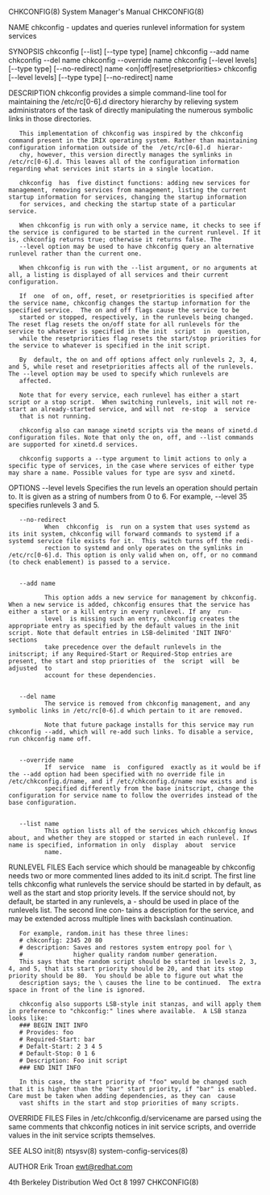 CHKCONFIG(8)                                                                               System Manager's Manual                                                                               CHKCONFIG(8)



NAME
       chkconfig - updates and queries runlevel information for system services


SYNOPSIS
       chkconfig [--list] [--type type] [name]
       chkconfig --add name
       chkconfig --del name
       chkconfig --override name
       chkconfig [--level levels] [--type type] [--no-redirect] name <on|off|reset|resetpriorities>
       chkconfig [--level levels] [--type type] [--no-redirect] name


DESCRIPTION
       chkconfig  provides  a  simple  command-line tool for maintaining the /etc/rc[0-6].d directory hierarchy by relieving system administrators of the task of directly manipulating the numerous symbolic
       links in those directories.

       This implementation of chkconfig was inspired by the chkconfig command present in the IRIX operating system. Rather than maintaining configuration information outside of the  /etc/rc[0-6].d  hierar‐
       chy, however, this version directly manages the symlinks in /etc/rc[0-6].d. This leaves all of the configuration information regarding what services init starts in a single location.

       chkconfig  has  five distinct functions: adding new services for management, removing services from management, listing the current startup information for services, changing the startup information
       for services, and checking the startup state of a particular service.

       When chkconfig is run with only a service name, it checks to see if the service is configured to be started in the current runlevel. If it is, chkconfig returns true; otherwise it returns false. The
       --level option may be used to have chkconfig query an alternative runlevel rather than the current one.

       When chkconfig is run with the --list argument, or no arguments at all, a listing is displayed of all services and their current configuration.

       If  one  of on, off, reset, or resetpriorities is specified after the service name, chkconfig changes the startup information for the specified service.  The on and off flags cause the service to be
       started or stopped, respectively, in the runlevels being changed. The reset flag resets the on/off state for all runlevels for the service to whatever is specified in the init  script  in  question,
       while the resetpriorities flag resets the start/stop priorities for the service to whatever is specified in the init script.

       By  default, the on and off options affect only runlevels 2, 3, 4, and 5, while reset and resetpriorities affects all of the runlevels.  The --level option may be used to specify which runlevels are
       affected.

       Note that for every service, each runlevel has either a start script or a stop script.  When switching runlevels, init will not re-start an already-started service, and will not  re-stop  a  service
       that is not running.

       chkconfig also can manage xinetd scripts via the means of xinetd.d configuration files. Note that only the on, off, and --list commands are supported for xinetd.d services.

       chkconfig supports a --type argument to limit actions to only a specific type of services, in the case where services of either type may share a name. Possible values for type are sysv and xinetd.


OPTIONS
       --level levels
              Specifies the run levels an operation should pertain to. It is given as a string of numbers from 0 to 6. For example, --level 35 specifies runlevels 3 and 5.


       --no-redirect
              When  chkconfig  is  run on a system that uses systemd as its init system, chkconfig will forward commands to systemd if a systemd service file exists for it.  This switch turns off the redi‐
              rection to systemd and only operates on the symlinks in /etc/rc[0-6].d. This option is only valid when on, off, or no command (to check enablement) is passed to a service.


       --add name

              This option adds a new service for management by chkconfig.  When a new service is added, chkconfig ensures that the service has either a start or a kill entry in every runlevel. If any  run‐
              level  is missing such an entry, chkconfig creates the appropriate entry as specified by the default values in the init script. Note that default entries in LSB-delimited 'INIT INFO' sections
              take precedence over the default runlevels in the initscript; if any Required-Start or Required-Stop entries are present, the start and stop priorities of  the  script  will  be  adjusted  to
              account for these dependencies.


       --del name
              The service is removed from chkconfig management, and any symbolic links in /etc/rc[0-6].d which pertain to it are removed.

              Note that future package installs for this service may run chkconfig --add, which will re-add such links. To disable a service, run chkconfig name off.


       --override name
              If  service  name  is  configured  exactly as it would be if the --add option had been specified with no override file in /etc/chkconfig.d/name, and if /etc/chkconfig.d/name now exists and is
              specified differently from the base initscript, change the configuration for service name to follow the overrides instead of the base configuration.


       --list name
              This option lists all of the services which chkconfig knows about, and whether they are stopped or started in each runlevel. If name is specified, information in only  display  about  service
              name.


RUNLEVEL FILES
       Each  service  which should be manageable by chkconfig needs two or more commented lines added to its init.d script. The first line tells chkconfig what runlevels the service should be started in by
       default, as well as the start and stop priority levels. If the service should not, by default, be started in any runlevels, a - should be used in place of the runlevels list.  The second  line  con‐
       tains a description for the service, and may be extended across multiple lines with backslash continuation.

       For example, random.init has these three lines:
       # chkconfig: 2345 20 80
       # description: Saves and restores system entropy pool for \
       #              higher quality random number generation.
       This says that the random script should be started in levels 2, 3, 4, and 5, that its start priority should be 20, and that its stop priority should be 80.  You should be able to figure out what the
       description says; the \ causes the line to be continued.  The extra space in front of the line is ignored.

       chkconfig also supports LSB-style init stanzas, and will apply them in preference to "chkconfig:" lines where available.  A LSB stanza looks like:
       ### BEGIN INIT INFO
       # Provides: foo
       # Required-Start: bar
       # Defalt-Start: 2 3 4 5
       # Default-Stop: 0 1 6
       # Description: Foo init script
       ### END INIT INFO

       In this case, the start priority of "foo" would be changed such that it is higher than the "bar" start priority, if "bar" is enabled.  Care must be taken when adding dependencies, as they can  cause
       vast shifts in the start and stop priorities of many scripts.


OVERRIDE FILES
       Files in /etc/chkconfig.d/servicename are parsed using the same comments that chkconfig notices in init service scripts, and override values in the init service scripts themselves.


SEE ALSO
       init(8) ntsysv(8) system-config-services(8)


AUTHOR
       Erik Troan <ewt@redhat.com>



4th Berkeley Distribution                                                                       Wed Oct 8 1997                                                                                   CHKCONFIG(8)
